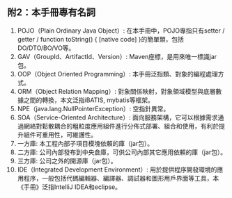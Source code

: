 ## 附2：本手冊專有名詞
1. POJO（Plain Ordinary Java Object）: 在本手冊中，POJO專指只有setter / getter / function toString() { [native code] }的簡單類，包括DO/DTO/BO/VO等。 
2. GAV（GroupId、ArtifactId、Version）: Maven座標，是用來唯一標識jar包。
3. OOP（Object Oriented Programming）: 本手冊泛指類、對象的編程處理方式。 
4. ORM（Object Relation Mapping）: 對象關係映射，對象領域模型與底層數據之間的轉換，本文泛指iBATIS, mybatis等框架。 
5. NPE（java.lang.NullPointerException）: 空指針異常。 
6. SOA（Service-Oriented Architecture）: 面向服務架構，它可以根據需求通過網絡對鬆散耦合的粗粒度應用組件進行分佈式部署、組合和使用，有利於提升組件可重用性，可維護性。 
7. 一方庫: 本工程內部子項目模塊依賴的庫（jar包）。 
8. 二方庫: 公司內部發布到中央倉庫，可供公司內部其它應用依賴的庫（jar包）。 
9. 三方庫: 公司之外的開源庫（jar包）。 
10. IDE（Integrated Development Environment）: 用於提供程序開發環境的應用程序，一般包括代碼編輯器、編譯器、調試器和圖形用戶界面等工具，本《手冊》泛指IntelliJ IDEA和eclipse。 